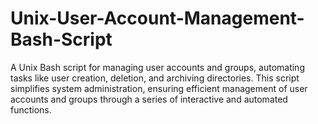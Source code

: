 # Unix-User-Account-Management-Bash-Script
A Unix Bash script for managing user accounts and groups, automating tasks like user creation, deletion, and archiving directories. This script simplifies system administration, ensuring efficient management of user accounts and groups through a series of interactive and automated functions.
